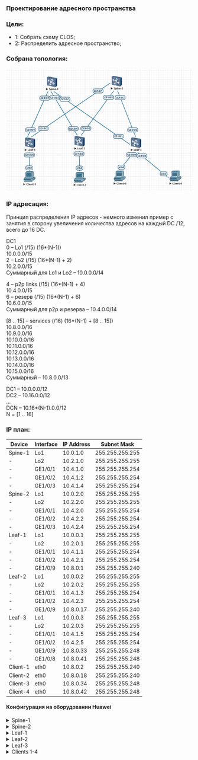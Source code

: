 ### Проектирование адресного пространства

### Цели:
- 1: Собрать схему CLOS;
- 2: Распределить адресное пространство;

### Собрана топология:
![img_1.png](main_topology.png)

### IP адресация:
Принцип распределения IP адресов - немного изменил пример с занятия в сторону увеличения количества адресов на каждый DC /12, всего до 16 DC.

DC1<br> 
0 – Lo1 (/15) (16*(N-1))<br> 
10.0.0.0/15<br> 
2 – Lo2 (/15) (16*(N-1) + 2)<br> 
10.2.0.0/15<br> 
Суммарный для Lo1 и Lo2 – 10.0.0.0/14<br> 

4 – p2p links (/15) (16*(N-1) + 4)<br> 
10.4.0.0/15<br> 
6 – резерв (/15) (16*(N-1) + 6)<br> 
10.6.0.0/15<br> 
Суммарный для p2p и резерва – 10.4.0.0/14<br> 

[8 .. 15] – services (/16) (16*(N-1) + [8 .. 15])<br> 
10.8.0.0/16<br> 
10.9.0.0/16<br> 
10.10.0.0/16<br> 
10.11.0.0/16<br> 
10.12.0.0/16<br> 
10.13.0.0/16<br> 
10.14.0.0/16<br> 
10.15.0.0/16<br> 
Суммарный – 10.8.0.0/13<br> 

DC1 – 10.0.0.0/12<br> 
DC2 – 10.16.0.0/12<br> 
…<br> 
DCN – 10.16*(N-1).0.0/12<br> 
N = [1 .. 16]<br> 

### IP план:
Device|Interface|IP Address|Subnet Mask
---|---|---|---
Spine-1|Lo1|10.0.1.0|255.255.255.255
-|Lo2|10.2.1.0|255.255.255.255
-|GE1/0/1|10.4.1.0|255.255.255.254
-|GE1/0/2|10.4.1.2|255.255.255.254
-|GE1/0/3|10.4.1.4|255.255.255.254
Spine-2|Lo1|10.0.2.0|255.255.255.255
-|Lo2|10.2.2.0|255.255.255.255
-|GE1/0/1|10.4.2.0|255.255.255.254
-|GE1/0/2|10.4.2.2|255.255.255.254
-|GE1/0/3|10.4.2.4|255.255.255.254
Leaf-1|Lo1|10.0.0.1|255.255.255.255
-|Lo2|10.2.0.1|255.255.255.255
-|GE1/0/1|10.4.1.1|255.255.255.254
-|GE1/0/2|10.4.2.1|255.255.255.254
-|GE1/0/9|10.8.0.1|255.255.255.240
Leaf-2|Lo1|10.0.0.2|255.255.255.255
-|Lo2|10.2.0.2|255.255.255.255
-|GE1/0/1|10.4.1.3|255.255.255.254
-|GE1/0/2|10.4.2.3|255.255.255.254
-|GE1/0/9|10.8.0.17|255.255.255.240
Leaf-3|Lo1|10.0.0.3|255.255.255.255
-|Lo2|10.2.0.3|255.255.255.255
-|GE1/0/1|10.4.1.5|255.255.255.254
-|GE1/0/2|10.4.2.5|255.255.255.254
-|GE1/0/9|10.8.0.33|255.255.255.248
-|GE1/0/8|10.8.0.41|255.255.255.248
Client-1|eth0|10.8.0.2|255.255.255.240
Client-2|eth0|10.8.0.18|255.255.255.240
Client-3|eth0|10.8.0.34|255.255.255.248
Client-4|eth0|10.8.0.42|255.255.255.248

#### Конфигурация на оборудовании Huawei
<details>
<summary> Spine-1 </summary>

#<br> 
sysname Spine-1<br> 
#<br> 
interface GE1/0/1<br> 
 undo portswitch<br> 
 description to Leaf-1<br> 
 undo shutdown<br> 
 ip address 10.4.1.0 255.255.255.254<br> 
#<br> 
interface GE1/0/2<br> 
 undo portswitch<br> 
 description to Leaf-2<br> 
 undo shutdown<br> 
 ip address 10.4.1.2 255.255.255.254<br> 
#<br> 
interface GE1/0/3<br> 
 undo portswitch<br> 
 description to Leaf-3<br> 
 undo shutdown<br> 
 ip address 10.4.1.4 255.255.255.254<br> 
#<br> 
interface LoopBack1<br> 
 description underlay<br> 
 ip address 10.0.1.0 255.255.255.255<br> 
#<br> 
interface LoopBack2<br> 
 description overlay<br> 
 ip address 10.2.1.0 255.255.255.255<br> 
#<br> 

</details>
<details>
<summary> Spine-2 </summary>
 #<br> 
sysname Spine-2<br> 
#<br> 
interface GE1/0/1<br> 
 undo portswitch<br> 
 description to Leaf-1<br> 
 undo shutdown<br> 
 ip address 10.4.2.0 255.255.255.254<br> 
#<br> 
interface GE1/0/2<br> 
 undo portswitch<br> 
 description to Leaf-2<br> 
 undo shutdown<br> 
 ip address 10.4.2.2 255.255.255.254<br> 
#<br> 
interface GE1/0/3<br> 
 undo portswitch<br> 
 description to Leaf-3<br> 
 undo shutdown<br> 
 ip address 10.4.2.4 255.255.255.254<br> 
#<br> 
interface LoopBack1<br> 
 description underlay<br> 
 ip address 10.0.2.0 255.255.255.255<br> 
#<br> 
interface LoopBack2<br> 
 description overlay<br> 
 ip address 10.2.2.0 255.255.255.255<br> 
#<br> 
</details>
<details>
<summary> Leaf-1 </summary>
 #<br>
sysname Leaf-1<br>
#<br>
interface GE1/0/1<br>
 undo portswitch<br>
 description to Spine-1<br>
 undo shutdown<br>
 ip address 10.4.1.1 255.255.255.254<br>
#<br>
interface GE1/0/2<br>
 undo portswitch<br>
 description to Spine-2<br>
 undo shutdown<br>
 ip address 10.4.2.1 255.255.255.254<br>
#<br>
interface GE1/0/9<br>
 undo portswitch<br>
 description to Client-1<br>
 undo shutdown<br>
 ip address 10.8.0.1 255.255.255.240<br>
#<br>
interface LoopBack1<br>
 description underlay<br>
 ip address 10.0.0.1 255.255.255.255<br>
#<br>
interface LoopBack2<br>
 description overlay<br>
 ip address 10.2.0.1 255.255.255.255<br>
#<br>
</details>
<details>
<summary> Leaf-2 </summary>
 #<br>
sysname Leaf-2<br>
#<br>
interface GE1/0/1<br>
 undo portswitch<br>
 description to Spine-1<br>
 undo shutdown<br>
 ip address 10.4.1.3 255.255.255.254<br>
#<br>
interface GE1/0/2<br>
 undo portswitch<br>
 description to Spine-2<br>
 undo shutdown<br>
 ip address 10.4.2.3 255.255.255.254<br>
#<br>
interface GE1/0/9<br>
 undo portswitch<br>
 description to Client-2<br>
 undo shutdown<br>
 ip address 10.8.0.17 255.255.255.240<br>
#<br>
interface LoopBack1<br>
 description underlay<br>
 ip address 10.0.0.2 255.255.255.255<br>
#<br>
interface LoopBack2<br>
 description overlay<br>
 ip address 10.2.0.2 255.255.255.255<br>
#<br>
</details>
<details>
<summary> Leaf-3 </summary>
 #<br>
sysname Leaf-3<br>
#<br>
interface GE1/0/1<br>
 undo portswitch<br>
 description to Spine-1<br>
 undo shutdown<br>
 ip address 10.4.1.5 255.255.255.254<br>
#<br>
interface GE1/0/2<br>
 undo portswitch<br>
 description to Spine-2<br>
 undo shutdown<br>
 ip address 10.4.2.5 255.255.255.254<br>
#<br>
interface GE1/0/8<br>
 undo portswitch<br>
 description to Client-4<br>
 undo shutdown<br>
 ip address 10.8.0.41 255.255.255.248<br>
#<br>
interface GE1/0/9<br>
 undo portswitch<br>
 description to Client-3<br>
 undo shutdown<br>
 ip address 10.8.0.33 255.255.255.248<br>
#<br>
interface LoopBack1<br>
 description underlay<br>
 ip address 10.0.0.3 255.255.255.255<br>
#<br>               
interface LoopBack2<br>
 description overlay<br>
 ip address 10.2.0.3 255.255.255.255<br>
#<br>
</details>
<details>
<summary> Clients 1-4 </summary>
 
 Cl-1> show ip<br>
NAME        : Cl-1[1]<br>
IP/MASK     : 10.8.0.2/28<br>

Cl-2> show ip<br>
NAME        : Cl-2[1]<br>
IP/MASK     : 10.8.0.18/28<br>

Cl-3> show ip<br>
NAME        : Cl-3[1]<br>
IP/MASK     : 10.8.0.34/29<br>
</details>
